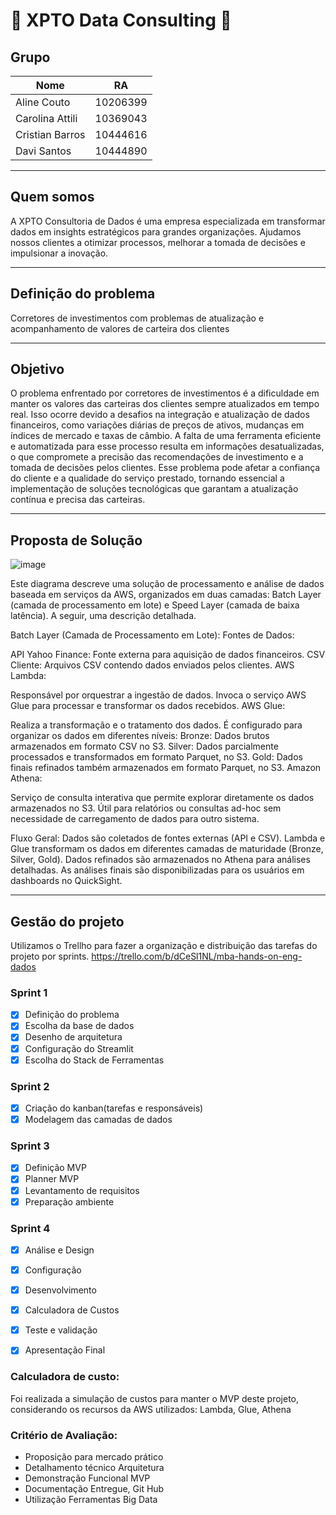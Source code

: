 # :rocket: XPTO Data Consulting :rocket:

## Grupo

| Nome               | RA |
| -------------      | ---------- |
| Aline Couto        | 10206399   |
| Carolina Attili    | 10369043   |
| Cristian Barros    | 10444616   |
| Davi Santos        | 10444890   |


---
## Quem somos
A XPTO Consultoria de Dados é uma empresa especializada em transformar dados em insights estratégicos para grandes organizações. Ajudamos nossos clientes a otimizar processos, melhorar a tomada de decisões e impulsionar a inovação. 

---

## Definição do problema
  Corretores de investimentos com problemas de atualização e acompanhamento de valores de carteira dos clientes 

---

## Objetivo
O problema enfrentado por corretores de investimentos é a dificuldade em manter os valores das carteiras dos clientes sempre atualizados em tempo real. Isso ocorre devido a desafios na integração e atualização de dados financeiros, como variações diárias de preços de ativos, mudanças em índices de mercado e taxas de câmbio. A falta de uma ferramenta eficiente e automatizada para esse processo resulta em informações desatualizadas, o que compromete a precisão das recomendações de investimento e a tomada de decisões pelos clientes. Esse problema pode afetar a confiança do cliente e a qualidade do serviço prestado, tornando essencial a implementação de soluções tecnológicas que garantam a atualização contínua e precisa das carteiras.

---

## Proposta de Solução

![image](https://github.com/user-attachments/assets/79d68545-36f2-4ffc-b257-9ddd97fb2c56)

Este diagrama descreve uma solução de processamento e análise de dados baseada em serviços da AWS, organizados em duas camadas: Batch Layer (camada de processamento em lote) e Speed Layer (camada de baixa latência). A seguir, uma descrição detalhada.

Batch Layer (Camada de Processamento em Lote):
Fontes de Dados:

API Yahoo Finance: Fonte externa para aquisição de dados financeiros.
CSV Cliente: Arquivos CSV contendo dados enviados pelos clientes.
AWS Lambda:

Responsável por orquestrar a ingestão de dados. Invoca o serviço AWS Glue para processar e transformar os dados recebidos.
AWS Glue:

Realiza a transformação e o tratamento dos dados. É configurado para organizar os dados em diferentes níveis:
Bronze: Dados brutos armazenados em formato CSV no S3.
Silver: Dados parcialmente processados e transformados em formato Parquet, no S3.
Gold: Dados finais refinados também armazenados em formato Parquet, no S3.
Amazon Athena:

Serviço de consulta interativa que permite explorar diretamente os dados armazenados no S3. Útil para relatórios ou consultas ad-hoc sem necessidade de carregamento de dados para outro sistema.

Fluxo Geral:
Dados são coletados de fontes externas (API e CSV).
Lambda e Glue transformam os dados em diferentes camadas de maturidade (Bronze, Silver, Gold).
Dados refinados são armazenados no Athena para análises detalhadas.
As análises finais são disponibilizadas para os usuários em dashboards no QuickSight.

---
## Gestão do projeto 

Utilizamos o Trellho para fazer a organização e distribuição das tarefas do projeto por sprints. 
https://trello.com/b/dCeSl1NL/mba-hands-on-eng-dados


### Sprint 1 
- [X] Definição do problema
- [X] Escolha da base de dados
- [X] Desenho de arquitetura
- [X] Configuração do Streamlit
- [X] Escolha do Stack de Ferramentas

### Sprint 2 
- [X] Criação do kanban(tarefas e responsáveis)
- [X] Modelagem das camadas de dados

### Sprint 3 
- [X] Definição MVP
- [X] Planner MVP
- [X] Levantamento de requisitos
- [X] Preparação ambiente

### Sprint 4
- [X] Análise e Design
- [X] Configuração
- [X] Desenvolvimento
- [X] Calculadora de Custos
- [X] Teste e validação
- [X] Apresentação Final


### Calculadora de custo:
Foi realizada a simulação de custos para manter o MVP deste projeto, considerando os recursos da AWS utilizados:
Lambda, Glue, Athena 


### Critério de Avaliação:
- Proposição para mercado prático
- Detalhamento técnico Arquitetura
- Demonstração Funcional MVP
- Documentação Entregue, Git Hub
- Utilização Ferramentas Big Data
